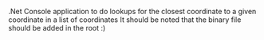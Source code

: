 .Net Console application to do lookups for the closest coordinate to a given coordinate in a list of coordinates
It should be noted that the binary file should be added in the root :)
